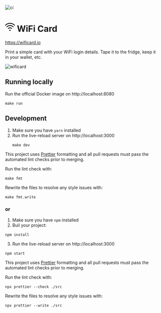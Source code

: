 ![ci](https://github.com/bndw/wifi-card/workflows/ci/badge.svg)

# <img width="32px" src="./public/images/wifi.png"> WiFi Card

https://wificard.io

Print a simple card with your WiFi login details. Tape it to the fridge, keep it in your wallet, etc.

![wificard](https://user-images.githubusercontent.com/48166553/125853182-49fd361d-5797-4989-afbf-e6a617945be2.gif)


## Running locally

Run the official Docker image on http://localhost:8080

```
make run
```

## Development

1. Make sure you have `yarn` installed
2. Run the live-reload server on http://localhost:3000
   ```
   make dev
   ```

This project uses [Prettier](https://prettier.io/) formatting and all pull requests must pass
the automated lint checks prior to merging.

Run the lint check with:

```
make fmt
```

Rewrite the files to resolve any style issues with:

```
make fmt.write
```

### or

1. Make sure you have `npm` installed
2. Buil your project:

```
npm install
```
3. Run the live-reload server on http://localhost:3000

```
npm start
```

This project uses [Prettier](https://prettier.io/) formatting and all pull requests must pass
the automated lint checks prior to merging.

Run the lint check with:

```
npx prettier --check ./src
```

Rewrite the files to resolve any style issues with:

```
npx prettier --write ./src
```